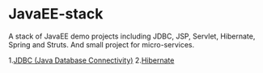 # JavaEE-stack
A stack of JavaEE demo projects including JDBC, JSP, Servlet, Hibernate, Spring and Struts. And small project for micro-services.

1.[JDBC (Java Database Connectivity)](https://github.com/farruhx/JavaEE-stack/tree/master/JDBC)
2.[Hibernate](https://github.com/farruhx/JavaEE-stack/tree/master/hibernate) 
